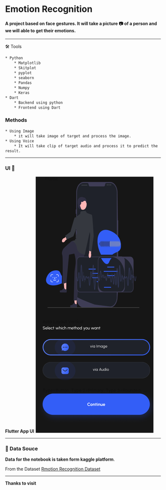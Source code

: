 # Emotion Recognition
#### A project based on face gestures. It will take a picture 📷 of a person and we will able to get their emotions. 
---
🛠 Tools
```
* Python
    * Matplotlib
    * Skitplot
    * pyplot
    * seaborn
    * Pandas
    * Numpy
    * Keras
* Dart
    * Backend using python
    * Frontend using Dart
```

### Methods
    * Using Image
        * it will take image of target and process the image. 
    * Using Voice
        * It will take clip of target audio and process it to predict the result.

---
### **UI** 🎇 

**Flutter App UI**
![App](./Assets/UI/App-front-page.png)

---
 ### 📍 Data Souce
 **Data for the notebook is taken form kaggle platform**. 
 
 From the Dataset [Rmotion Recognition Dataset](#)

---
**Thanks to visit**